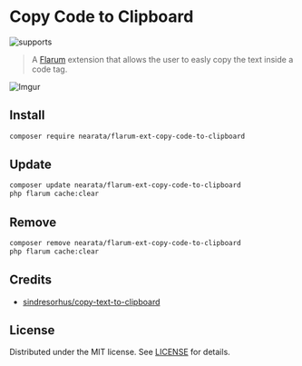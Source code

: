 # Copy Code to Clipboard

![supports](https://flarum-badge-api.davwheat.dev/v1/compat-latest/nearata/flarum-ext-copy-code-to-clipboard)

> A [Flarum](https://flarum.org) extension that allows the user to easly copy the text inside a code tag.

![Imgur](https://i.imgur.com/GmuzExa.png)

## Install

```sh
composer require nearata/flarum-ext-copy-code-to-clipboard
```

## Update

```sh
composer update nearata/flarum-ext-copy-code-to-clipboard
php flarum cache:clear
```

## Remove

```sh
composer remove nearata/flarum-ext-copy-code-to-clipboard
php flarum cache:clear
```

## Credits

- [sindresorhus/copy-text-to-clipboard](https://github.com/sindresorhus/copy-text-to-clipboard)

## License

Distributed under the MIT license. See [LICENSE](LICENSE) for details.
